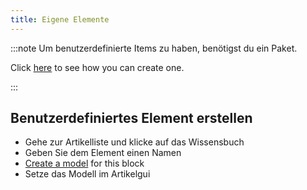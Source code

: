```yaml
---
title: Eigene Elemente
---
```


:::note Um benutzerdefinierte Items zu haben, benötigst du ein Paket.

Click [here](pack#create-a-pack) to see how you can create one.

:::

## Benutzerdefiniertes Element erstellen

* Gehe zur Artikelliste und klicke auf das Wissensbuch
* Geben Sie dem Element einen Namen
* [Create a model](custom-models) for this block
* Setze das Modell im Artikelgui
